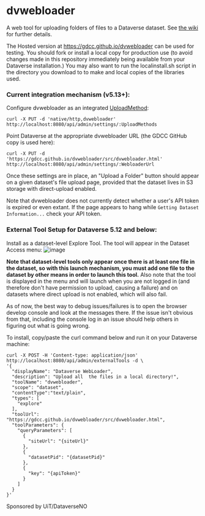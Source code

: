 # dvwebloader
A web tool for uploading folders of files to a Dataverse dataset. See [the wiki](https://github.com/gdcc/dvwebloader/wiki) for further details.

The Hosted version at https://gdcc.github.io/dvwebloader can be used for testing. You should fork or install a local copy for production use (to avoid changes made in this repository immediately being available from your Dataverse installation.)
You may also want to run the localinstall.sh script in the directory you download to to make and local copies of the libraries used.

### Current integration mechanism (v5.13+):

Configure dvwebloader as an integrated [UploadMethod](https://guides.dataverse.org/en/latest/installation/config.html#uploadmethods):

`curl -X PUT -d 'native/http,dvwebloader' http://localhost:8080/api/admin/settings/:UploadMethods`

Point Dataverse at the appropriate dvwebloader URL (the GDCC GitHub copy is used here):

`curl -X PUT -d 'https://gdcc.github.io/dvwebloader/src/dvwebloader.html' http://localhost:8080/api/admin/settings/:WebloaderUrl`

Once these settings are in place, an "Upload a Folder" button should appear on a given dataset's file upload page, provided that the dataset lives in S3 storage with direct-upload enabled.

Note that dvwebloader does not currently detect whether a user's API token is expired or even extant. If the page appears to hang while `Getting Dataset Information...` check your API token.

### External Tool Setup for Dataverse 5.12 and below:

Install as a dataset-level Explore Tool. The tool will appear in the Dataset Access menu:
![image](https://user-images.githubusercontent.com/6731983/192796802-c358b6df-c09b-4efc-9bd2-e3dda0adb0e1.png)

**Note that dataset-level tools only appear once there is at least one file in the dataset, so with this launch mechanism, you must add one file to the dataset by other means in order to launch this tool.** Also note that the tool is displayed in the menu and will launch when you are not logged in (and therefore don't have permission to upload, causing a failure) and on datasets where direct upload is not enabled, which will also fail.

As of now, the best way to debug issues/failures is to open the browser develop console and look at the messages there. If the issue isn't obvious from that, including the console log in an issue should help others in figuring out what is going wrong.

To install, copy/paste the curl command below and run it on your Dataverse machine:

```
curl -X POST -H 'Content-type: application/json' http://localhost:8080/api/admin/externalTools -d \
'{
  "displayName": "Dataverse WebLoader",
  "description": "Upload all  the files in a local directory!",
  "toolName": "dvwebloader",
  "scope": "dataset",
  "contentType":"text/plain",
  "types": [
    "explore"
  ],
  "toolUrl": "https://gdcc.github.io/dvwebloader/src/dvwebloader.html",
  "toolParameters": {
    "queryParameters": [
      {
        "siteUrl": "{siteUrl}"
      },
      {
        "datasetPid": "{datasetPid}"
      },
      {
        "key": "{apiToken}"
      }
    ]
  }
}'
```

Sponsored by UiT/DataverseNO
